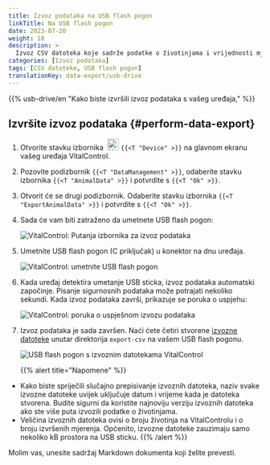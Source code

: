 ```yaml
---
title: Izvoz podataka na USB flash pogon
linkTitle: Na USB flash pogon
date: 2023-07-20
weight: 10
description: >
  Izvoz CSV datoteka koje sadrže podatke o životinjama i vrijednosti mjerenja pohranjenih na uređaju VitalControl na USB flash pogon.
categories: [Izvoz podataka]
tags: [CSV datoteke, USB flash pogon]
translationKey: data-export/usb-drive
---
```

{{% usb-drive/en "Kako biste izvršili izvoz podataka s vašeg uređaja," %}}

## Izvršite izvoz podataka {#perform-data-export}

1. Otvorite stavku izbornika &nbsp;<img src="/icons/device.svg" width="23" align="bottom" alt="Uređaj" /> `{{<T "Device" >}}` na glavnom ekranu vašeg uređaja VitalControl.

2. Pozovite podizbornik `{{<T "DataManagement" >}}`, odaberite stavku izbornika `{{<T "AnimalData" >}}` i potvrdite s `{{<T "Ok" >}}`.

3. Otvorit će se drugi podizbornik. Odaberite stavku izbornika `{{<T "ExportAnimalData" >}}` i potvrdite s `{{<T "Ok" >}}`.

4. Sada će vam biti zatraženo da umetnete USB flash pogon:

   ![VitalControl: Putanja izbornika za izvoz podataka](../images/data-export.png "Pozovite izvoz podataka")

5. Umetnite USB flash pogon (C priključak) u konektor na dnu uređaja.

   ![VitalControl: umetnite USB flash pogon](/images/firmware/update/plug-in-dual-usb-stick.svg "Umetnite USB flash pogon")

6. Kada uređaj detektira umetanje USB sticka, izvoz podataka automatski započinje. Pisanje sigurnosnih podataka može potrajati nekoliko sekundi. Kada izvoz podataka završi, prikazuje se poruka o uspjehu:

   ![VitalControl: poruka o uspješnom izvozu podataka](../images/success-data-export.png "Uspješan izvoz podataka")

7. Izvoz podataka je sada završen. Naći ćete četiri stvorene [izvozne datoteke](../export-files/) unutar direktorija `export-csv` na vašem USB flash pogonu.

   ![USB flash pogon s izvoznim datotekama VitalControl](../images/export-files.png "Izvozne datoteke na USB flash pogonu")

   {{% alert title="Napomene" %}}
  - Kako biste spriječili slučajno prepisivanje izvoznih datoteka, naziv svake izvozne datoteke uvijek uključuje datum i vrijeme kada je datoteka stvorena. Budite sigurni da koristite najnoviju verziju izvoznih datoteka ako ste više puta izvozili podatke o životinjama.
  - Veličina izvoznih datoteka ovisi o broju životinja na VitalControlu i o broju izvršenih mjerenja. Općenito, izvozne datoteke zauzimaju samo nekoliko kB prostora na USB sticku.
   {{% /alert %}}

Molim vas, unesite sadržaj Markdown dokumenta koji želite prevesti.
